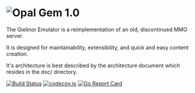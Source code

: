 # ![Opal](https://raw.githubusercontent.com/sinusoids/gem/master/gem.png) Gem 1.0

The Gielinor Emulator is a reimplementation of an old, discontinued MMO server.

It is designed for maintainability, extensibility, and quick and easy content creation. 

It's architecture is best described by the architecture document which resides in the doc/ directory.

[![Build Status](https://travis-ci.org/sinusoids/gem.svg?branch=master)](https://travis-ci.org/sinusoids/gem) [![codecov.io](https://codecov.io/github/sinusoids/gem/coverage.svg?branch=master)](https://codecov.io/github/sinusoids/gem?branch=master) [![Go Report Card](http://goreportcard.com/badge/sinusoids/gem)](http://goreportcard.com/report/sinusoids/gem)
